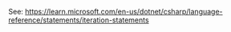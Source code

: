 See:
https://learn.microsoft.com/en-us/dotnet/csharp/language-reference/statements/iteration-statements
